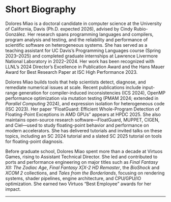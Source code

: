 # Short Biography

Dolores Miao is a doctoral candidate in computer science at the University of California, Davis (Ph.D. expected 2026), advised by Cindy Rubio-González. Her research spans programming languages and compilers, program analysis and testing, and the reliability and performance of scientific software on heterogeneous systems. She has served as a teaching assistant for UC Davis’s Programming Languages course (Spring 2023–2025) and completed graduate internships at Lawrence Livermore National Laboratory in 2022–2024. Her work has been recognized with LLNL’s 2024 Director’s Excellence in Publication Award and the Hans Mauer Award for Best Research Paper at ISC High Performance 2023.

Dolores Miao builds tools that help scientists detect, diagnose, and remediate numerical issues at scale. Recent publications include input-range generation for compiler-induced inconsistencies (ICS 2024), OpenMP performance optimization via mutation testing (PMAM 2024; extended in *Parallel Computing* 2024), and expression isolation for heterogeneous code (ISC 2023). Her paper “FloatGuard: Efficient Whole-Program Detection of Floating-Point Exceptions in AMD GPUs” appears at HPDC 2025. She also maintains open-source research software—FloatGuard, MUPPET, CIGEN, and Ciel—used to study floating-point behavior and performance on modern accelerators. She has delivered tutorials and invited talks on these topics, including an SC 2024 tutorial and a slated SC 2025 tutorial on tools for floating-point diagnosis.

Before graduate school, Dolores Miao spent more than a decade at Virtuos Games, rising to Assistant Technical Director. She led and contributed to ports and performance engineering on major titles such as *Final Fantasy XII: The Zodiac Age*, *Final Fantasy X|X-2 HD Remaster*, the *BioShock* and *XCOM 2* collections, and *Tales from the Borderlands*, focusing on rendering systems, shader pipelines, engine architecture, and CPU/GPU/IO optimization. She earned two Virtuos “Best Employee” awards for her impact.
****

